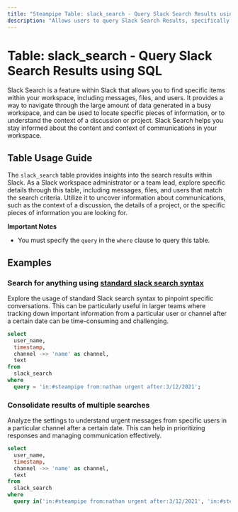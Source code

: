 ```yaml
---
title: "Steampipe Table: slack_search - Query Slack Search Results using SQL"
description: "Allows users to query Slack Search Results, specifically the messages and files that match the search criteria, providing insights into the content and context of communications."
---
```


# Table: slack_search - Query Slack Search Results using SQL

Slack Search is a feature within Slack that allows you to find specific items within your workspace, including messages, files, and users. It provides a way to navigate through the large amount of data generated in a busy workspace, and can be used to locate specific pieces of information, or to understand the context of a discussion or project. Slack Search helps you stay informed about the content and context of communications in your workspace.

## Table Usage Guide

The `slack_search` table provides insights into the search results within Slack. As a Slack workspace administrator or a team lead, explore specific details through this table, including messages, files, and users that match the search criteria. Utilize it to uncover information about communications, such as the context of a discussion, the details of a project, or the specific pieces of information you are looking for.

**Important Notes**
- You must specify the `query` in the `where` clause to query this table.

## Examples

### Search for anything using [standard slack search syntax](https://slack.com/help/articles/202528808-Search-in-Slack)
Explore the usage of standard Slack search syntax to pinpoint specific conversations. This can be particularly useful in larger teams where tracking down important information from a particular user or channel after a certain date can be time-consuming and challenging.

```sql
select
  user_name,
  timestamp,
  channel ->> 'name' as channel,
  text
from
  slack_search
where
  query = 'in:#steampipe from:nathan urgent after:3/12/2021';
```

### Consolidate results of multiple searches
Analyze the settings to understand urgent messages from specific users in a particular channel after a certain date. This can help in prioritizing responses and managing communication effectively.
```sql
select
  user_name,
  timestamp,
  channel ->> 'name' as channel,
  text
from
  slack_search
where
  query in('in:#steampipe from:nathan urgent after:3/12/2021', 'in:#steampipe from:kai urgent after:3/12/2021');
```
